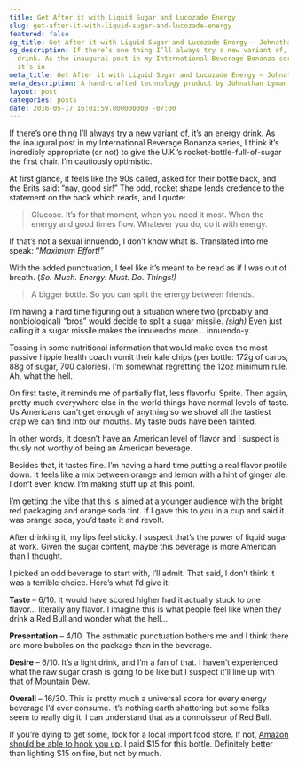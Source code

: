 ```yaml
---
title: Get After it with Liquid Sugar and Lucozade Energy
slug: get-after-it-with-liquid-sugar-and-lucozade-energy
featured: false
og_title: Get After it with Liquid Sugar and Lucozade Energy – Johnathan.org
og_description: If there’s one thing I’ll always try a new variant of, it’s an energy
  drink. As the inaugural post in my International Beverage Bonanza series , I think
  it’s in
meta_title: Get After it with Liquid Sugar and Lucozade Energy – Johnathan.org
meta_description: A hand-crafted technology product by Johnathan Lyman
layout: post
categories: posts
date: 2016-05-17 16:01:59.000000000 -07:00
---
```


If there’s one thing I’ll always try a new variant of, it’s an energy drink. As the inaugural post in my International Beverage Bonanza series, I think it’s incredibly appropriate (or not) to give the U.K.’s rocket-bottle-full-of-sugar the first chair. I’m cautiously optimistic.

At first glance, it feels like the 90s called, asked for their bottle back, and the Brits said: “nay, good sir!” The odd, rocket shape lends credence to the statement on the back which reads, and I quote:

> Glucose. It’s for that moment, when you need it most. When the energy and good times flow. Whatever you do, do it with energy.

If that’s not a sexual innuendo, I don’t know what is. Translated into me speak: “_Maximum Effort!”_

With the added punctuation, I feel like it’s meant to be read as if I was out of breath. (_So. Much. Energy. Must. Do. Things!)_

> A bigger bottle. So you can split the energy between friends.

I’m having a hard time figuring out a situation where two (probably and nonbiological) “bros” would decide to split a sugar missile. _(sigh)_ Even just calling it a sugar missile makes the innuendos more… innuendo-y.

Tossing in some nutritional information that would make even the most passive hippie health coach vomit their kale chips (per bottle: 172g of carbs, 88g of sugar, 700 calories). I’m somewhat regretting the 12oz minimum rule. Ah, what the hell.

On first taste, it reminds me of partially flat, less flavorful Sprite. Then again, pretty much everywhere else in the world things have normal levels of taste. Us Americans can’t get enough of anything so we shovel all the tastiest crap we can find into our mouths. My taste buds have been tainted.

In other words, it doesn’t have an American level of flavor and I suspect is thusly not worthy of being an American beverage.

Besides that, it tastes fine. I’m having a hard time putting a real flavor profile down. It feels like a mix between orange and lemon with a hint of ginger ale. I don’t even know. I’m making stuff up at this point.

I’m getting the vibe that this is aimed at a younger audience with the bright red packaging and orange soda tint. If I gave this to you in a cup and said it was orange soda, you’d taste it and revolt.

After drinking it, my lips feel sticky. I suspect that’s the power of liquid sugar at work. Given the sugar content, maybe this beverage is more American than I thought.

I picked an odd beverage to start with, I’ll admit. That said, I don’t think it was a terrible choice. Here’s what I’d give it:

**Taste** – 6/10. It would have scored higher had it actually stuck to one flavor… literally any flavor. I imagine this is what people feel like when they drink a Red Bull and wonder what the hell…

**Presentation** – 4/10. The asthmatic punctuation bothers me and I think there are more bubbles on the package than in the beverage.

**Desire** – 6/10. It’s a light drink, and I’m a fan of that. I haven’t experienced what the raw sugar crash is going to be like but I suspect it’ll line up with that of Mountain Dew.

**Overall** – 16/30. This is pretty much a universal score for every energy beverage I’d ever consume. It’s nothing earth shattering but some folks seem to really dig it. I can understand that as a connoisseur of Red Bull.

If you’re dying to get some, look for a local import food store. If not, [Amazon should be able to hook you up](https://amzn.to/2https://www.amazon.com/s/ref=as_li_ss_tl?url=search-alias=aps&field-keywords=lucozade&linkCode=sl2&tag=johnatlymanco-20&linkId=07cfa0c867cdc870cffd0242bbe6c3c3Ih5lxS). I paid $15 for this bottle. Definitely better than lighting $15 on fire, but not by much.

